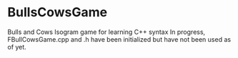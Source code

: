 # BullsCowsGame
Bulls and Cows Isogram game for learning C++ syntax
In progress, FBullCowsGame.cpp and .h have been initialized but have not been used as of yet. 
